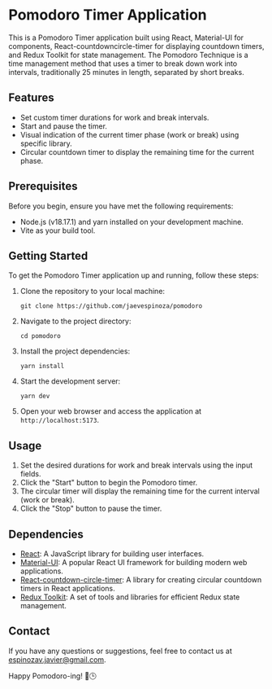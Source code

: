 # Pomodoro Timer Application

This is a Pomodoro Timer application built using React, Material-UI for components, React-countdowncircle-timer for displaying countdown timers, and Redux Toolkit for state management. The Pomodoro Technique is a time management method that uses a timer to break down work into intervals, traditionally 25 minutes in length, separated by short breaks.

## Features

- Set custom timer durations for work and break intervals.
- Start and pause the timer.
- Visual indication of the current timer phase (work or break) using specific library.
- Circular countdown timer to display the remaining time for the current phase.

## Prerequisites

Before you begin, ensure you have met the following requirements:

- Node.js (v18.17.1) and yarn installed on your development machine.
- Vite as your build tool.

## Getting Started

To get the Pomodoro Timer application up and running, follow these steps:

1. Clone the repository to your local machine:

   ```shell
   git clone https://github.com/jaevespinoza/pomodoro
   ```

2. Navigate to the project directory:

   ```shell
   cd pomodoro
   ```

3. Install the project dependencies:

   ```shell
   yarn install
   ```

4. Start the development server:

   ```shell
   yarn dev
   ```

5. Open your web browser and access the application at `http://localhost:5173`.

## Usage

1. Set the desired durations for work and break intervals using the input fields.
2. Click the "Start" button to begin the Pomodoro timer.
3. The circular timer will display the remaining time for the current interval (work or break).
4. Click the "Stop" button to pause the timer.

## Dependencies

- [React](https://reactjs.org/): A JavaScript library for building user interfaces.
- [Material-UI](https://material-ui.com/): A popular React UI framework for building modern web applications.
- [React-countdown-circle-timer](https://www.npmjs.com/package/react-countdown-circle-timer): A library for creating circular countdown timers in React applications.
- [Redux Toolkit](https://redux-toolkit.js.org/): A set of tools and libraries for efficient Redux state management.

## Contact

If you have any questions or suggestions, feel free to contact us at [espinozav.javier@gmail.com](mailto:espinozav.javier@gmail.com).

Happy Pomodoro-ing! 🍅🕒
